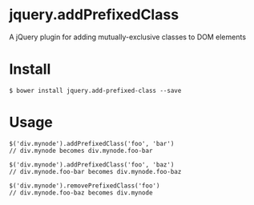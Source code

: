 # jquery.addPrefixedClass
A jQuery plugin for adding mutually-exclusive classes to DOM elements

# Install

```
$ bower install jquery.add-prefixed-class --save
```

# Usage

```
$('div.mynode').addPrefixedClass('foo', 'bar')
// div.mynode becomes div.mynode.foo-bar

$('div.mynode').addPrefixedClass('foo', 'baz')
// div.mynode.foo-bar becomes div.mynode.foo-baz

$('div.mynode').removePrefixedClass('foo')
// div.mynode.foo-baz becomes div.mynode
```
